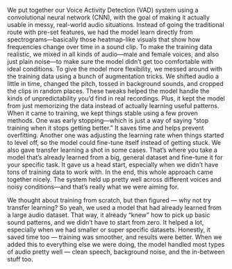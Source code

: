 We put together our Voice Activity Detection (VAD) system using a convolutional neural network (CNN), with the goal of making it actually usable in messy, real-world audio situations. Instead of going the traditional route with pre-set features, we had the model learn directly from spectrograms—basically those heatmap-like visuals that show how frequencies change over time in a sound clip. To make the training data realistic, we mixed in all kinds of audio—male and female voices, and also just plain noise—to make sure the model didn’t get too comfortable with ideal conditions.
To give the model more flexibility, we messed around with the training data using a bunch of augmentation tricks. We shifted audio a little in time, changed the pitch, tossed in background sounds, and cropped the clips in random places. These tweaks helped the model handle the kinds of unpredictability you’d find in real recordings. Plus, it kept the model from just memorizing the data instead of actually learning useful patterns.
When it came to training, we kept things stable using a few proven methods. One was early stopping—which is just a way of saying “stop training when it stops getting better.” It saves time and helps prevent overfitting. Another one was adjusting the learning rate when things started to level off, so the model could fine-tune itself instead of getting stuck.
We also gave transfer learning a shot in some cases. That’s where you take a model that’s already learned from a big, general dataset and fine-tune it for your specific task. It gave us a head start, especially when we didn’t have tons of training data to work with. In the end, this whole approach came together nicely. The system held up pretty well across different voices and noisy conditions—and that’s really what we were aiming for.

We thought about training from scratch, but then figured — why not try transfer learning? So yeah, we used a model that had already learned from a large audio dataset. That way, it already “knew” how to pick up basic sound patterns, and we didn’t have to start from zero. It helped a lot, especially when we had smaller or super specific datasets. Honestly, it saved time too — training was smoother, and results were better. When we added this to everything else we were doing, the model handled most types of audio pretty well — clean speech, background noise, and the in-between stuff too. 

